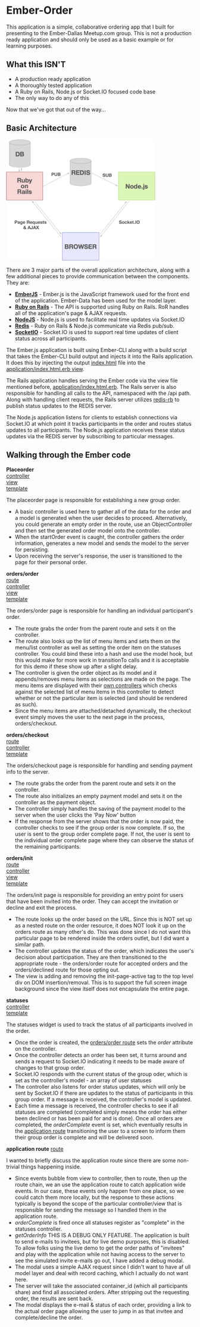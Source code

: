# Ember-Order

This application is a simple, collaborative ordering app that I built for presenting to the Ember-Dallas Meetup.com group.  This is not a production ready application and should only be used as a basic example or for learning purposes.

## What this ISN'T

 * A production ready application
 * A thoroughly tested application
 * A Ruby on Rails, Node.js or Socket.IO focused code base
 * The only way to do any of this

Now that we've got that out of the way...

## Basic Architecture

<img src="/docs/architecture.png" alt="Architecture" width="400" style="margin: 0 auto;">

There are 3 major parts of the overall application architecture, along with a few additional pieces to provide communication between the components.  They are:

 * **[EmberJS](http://emberjs.com/)** - Ember.js is the JavaScript framework used for the front end of the application. Ember-Data has been used for the model layer.
 * **[Ruby on Rails](http://rubyonrails.org/)** - The API is supported using Ruby on Rails.  RoR handles all of the application's page & AJAX requests.
 * **[NodeJS](http://nodejs.org/)** - Node.js is used to facilitate real time updates via Socket.IO
 * **[Redis](http://redis.io/)** - Ruby on Rails & Node.js communicate via Redis pub/sub.
 * **[SocketIO](http://socket.io/)** - Socket.IO is used to support real time updates of client status across all participants.

The Ember.js application is built using Ember-CLI along with a build script that takes the Ember-CLI build output and injects it into the Rails application.  It does this by injecting the output [index.html](client/app/index.html) file into the [application/index.html.erb view](app/views/application/index.html.erb).

The Rails application handles serving the Ember code via the view file mentioned before, [application/index.html.erb](app/views/application/index.html.erb).  The Rails server is also responsible for handling all calls to the API, namespaced with the /api path.  Along with handling client requests, the Rails server utilizes [redis-rb](https://github.com/redis/redis-rb) to publish status updates to the REDIS server.

The Node.js application listens for clients to establish connections via Socket.IO at which point it tracks participants in the order and routes status updates to all participants.  The Node.js application receives these status updates via the REDIS server by subscribing to particular messages.


## Walking through the Ember code

**Placeorder**  
[controller](client/app/controllers/placeorder.js)  
[view](client/app/views/placeorder.js)  
[template](client/app/templates/placeorder.hbs)  

The placeorder page is responsible for establishing a new group order.

 * A basic controller is used here to gather all of the data for the order and a model is generated when the user decides to proceed.  Alternatively, you could generate an empty order in the route, use an ObjectController and then set the generated order model onto the controller.
 * When the startOrder event is caught, the controller gathers the order information, generates a new model and sends the model to the server for persisting.
 * Upon receiving the server's response, the user is transitioned to the page for their personal order.

**orders/order**  
[route](client/app/routes/orders/order.js)  
[controller](client/app/controllers/orders/order.js)  
[view](client/app/views/orders/order.js)  
[template](client/app/templates/orders/order.hbs)  

The orders/order page is responsible for handling an individual participant's order.

 * The route grabs the order from the parent route and sets it on the controller.
 * The route also looks up the list of menu items and sets them on the menu/list controller as well as setting the order item on the statuses controller.  You could bind these into a hash and use the model hook, but this would make for more work in transitionTo calls and it is acceptable for this demo if these show up after a slight delay.
 * The controller is given the order object as its model and it appends/removes menu items as selections are made on the page.  The menu items are displayed with their [own controllers](client/app/controllers/menu/display.js) which checks against the selected list of menu items in this controller to detect whether or not the particular item is selected (and should be rendered as such).
 * Since the menu items are attached/detached dynamically, the checkout event simply moves the user to the next page in the process, orders/checkout.

**orders/checkout**  
[route](client/app/routes/orders/checkout.js)  
[controller](client/app/controllers/orders/checkout.js)  
[template](client/app/templates/orders/checkout.hbs)  

The orders/checkout page is responsible for handling and sending payment info to the server.

 * The route grabs the order from the parent route and sets it on the controller.
 * The route also initializes an empty payment model and sets it on the controller as the payment object.
 * The controller simply handles the saving of the payment model to the server when the user clicks the 'Pay Now' button
 * If the response from the server shows that the order is now paid, the controller checks to see if the group order is now complete.  If so, the user is sent to the group order complete page.  If not, the user is sent to the individual order complete page where they can observe the status of the remaining participants.

**orders/init**  
[route](client/app/routes/orders/init.js)  
[controller](client/app/controllers/orders/init.js)  
[view](client/app/views/orders/init.js)  
[template](client/app/templates/orders/init.hbs)  

The orders/init page is responsible for providing an entry point for users that have been invited into the order.  They can accept the invitation or decline and exit the process.

 * The route looks up the order based on the URL.  Since this is NOT set up as a nested route on the order resource, it does NOT look it up on the orders route as many other's do.  This was done since I do not want this particular page to be rendered inside the orders outlet, but I did want a similar path.
 * The controller updates the status of the order, which indicates the user's decision about participation.  They are then transitioned to the appropriate route - the orders/order route for accepted orders and the orders/declined route for those opting out.
 * The view is adding and removing the init-page-active tag to the top level div on DOM insertion/removal.  This is to support the full screen image background since the view itself does not encapsulate the entire page.

**statuses**  
[controller](client/app/controllers/statuses.js)  
[template](client/app/templates/statuses.hbs)  

The statuses widget is used to track the status of all participants involved in the order.

 * Once the order is created, the [orders/order route](client/app/routes/orders/order.js) sets the _order_ attribute on the controller.
 * Once the controller detects an order has been set, it turns around and sends a request to Socket.IO indicating it needs to be made aware of changes to that group order.
 * Socket.IO responds with the current status of the group oder, which is set as the controller's model - an array of user statuses
 * The controller also listens for order status updates, which will only be sent by Socket.IO if there are updates to the status of participants in this group order.  If a message is received, the controller's model is updated.
 * Each time a message is received, the controller checks to see if all statuses are completed (completed simply means the order has either been declined or has been paid for and is done).  Once all orders are completed, the _orderComplete_ event is set, which eventually results in the [application route](client/app/routes/application.js) transitioning the user to a screen to inform them their group order is complete and will be delivered soon.

**application route**
[route](client/app/routes/application.js)  

I wanted to briefly discuss the application route since there are some non-trivial things happening inside.

 * Since events bubble from view to controller, then to route, then up the route chain, we an use the application route to catch application wide events.  In our case, these events only happen from one place, so we could catch them more locally, but the response to these actions typically is beyond the scope of the particular controller/view that is responsible for sending the message so I handled them in the application route.
 * _orderComplete_ is fired once all statuses register as "complete" in the statuses controller.
 * _getOrderInfo_ THIS IS A DEBUG ONLY FEATURE.  The application is built to send e-mails to invitees, but for live demo purposes, this is disabled.  To allow folks using the live demo to get the order paths of "invitees" and play with the application while not having access to the server to see the simulated invite e-mails go out, I have added a debug modal.  
  * The modal uses a simple AJAX request since I didn't want to have af ull model layer and deal with record caching, which I actually do not want here.
  * The server will take the associated container_id (which all participants share) and find all associated orders.  After stripping out the requesting order, the results are sent back.
  * The modal displays the e-mail &amp; status of each order, providing a link to the actual order page allowing the user to jump in as that invitee and complete/decline the order.